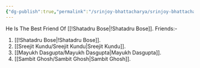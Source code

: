 ```yaml
---
{"dg-publish":true,"permalink":"/srinjoy-bhattacharya/srinjoy-bhattacharya/"}
---
```


He Is The Best Friend Of [[!Shatadru Bose\|!Shatadru Bose]].
Friends:-
1. [[!Shatadru Bose\|!Shatadru Bose]].
2. [[Sreejit Kundu/Sreejit Kundu\|Sreejit Kundu]].
3. [[Mayukh Dasgupta/Mayukh Dasgupta\|Mayukh Dasgupta]].
4. [[Sambit Ghosh/Sambit Ghosh\|Sambit Ghosh]].